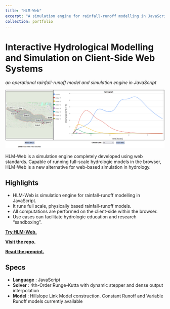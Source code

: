 ```yaml
---
title: "HLM-Web"
excerpt: "A simulation engine for rainfall-runoff modelling in JavaScript.<br/><img src='/images/GraphicalAbstract.PNG'>"
collection: portfolio
---
```


Interactive Hydrological Modelling and Simulation on Client-Side Web Systems
=======================
<i>an operational rainfall-runoff model and simulation engine in JavaScript</i>

![](/images/WebHLM-edu-results.png)

HLM-Web is a simulation engine completely developed using web standards.
Capable of running full-scale hydrologic models in the browser, HLM-Web is a new alternative for web-based simulation in hydrology.

Highlights
-----------
- HLM-Web is simulation engine for rainfall-runoff modelling in JavaScript. 
- It runs full scale, physically based rainfall-runoff models.
- All computations are performed on the client-side within the browser.
- Use cases can facilitate hydrologic education and research “sandboxing”.


[**Try HLM-Web.**](https://hydroinformatics.uiowa.edu/lab/hlmwebedu/)

[**Visit the repo.**](https://github.com/uihilab/HLM-Web)

[**Read the preprint.**](https://doi.org/10.31223/X5NW6J)

Specs
--------
- **Language**	: JavaScript
- **Solver**	: 4th-Order Runge-Kutta with dynamic stepper and dense output interpolation
- **Model** 	: Hillslope Link Model construction. Constant Runoff and Variable Runoff models currently available